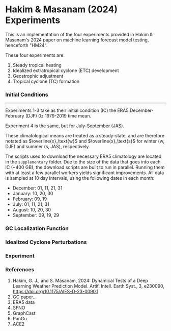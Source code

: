 # Hakim & Masanam (2024) Experiments

This is an implementation of the four experiments provided in Hakim & Masanam's 2024 paper on machine learning forecast model testing, henceforth "HM24". 

These four experiments are: 
1. Steady tropical heating
2. Idealized extratropical cyclone (ETC) development 
3. Geostrophic adjustment
4. Tropical cyclone (TC) formation

### Initial Conditions
---
Experiments 1-3 take as their initial condition (IC) the ERA5 December-February (DJF) 0z 1979-2019 time mean. 

Experiment 4 is the same, but for July-September (JAS).

These climatological means are treated as a steady-state, and are therefore notated as $\overline{x}_\text{w}$ and $\overline{x}_\text{s}$ for winter ($\text{w}$, DJF) and summer ($\text{s}$, JAS), respectively. 

The scripts used to download the necessary ERA5 climatology are located in the `supplementary` folder. Due to the size of the data that goes into each IC (~400 GB), the download scripts are built to run in parallel. Running them with at least a few parallel workers yields significant improvements. All data is sampled at 10 day intervals, using the following dates in each month: 
- December: 01, 11, 21, 31
- January: 10, 20, 30
- February: 09, 19
- July: 01, 11, 21, 31
- August: 10, 20, 30
- September: 09, 19, 29

### GC Localization Function

### Idealized Cyclone Perturbations

### Experiment

### References
1. Hakim, G. J., and S. Masanam, 2024: Dynamical Tests of a Deep Learning Weather Prediction Model. Artif. Intell. Earth Syst., 3, e230090, https://doi.org/10.1175/AIES-D-23-0090.1.
2. GC paper...
3. ERA5 data
4. SFNO
5. GraphCast
6. PanGu
7. ACE2